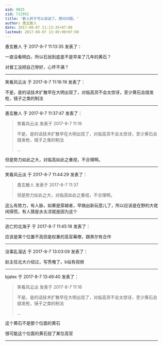 ```yaml
---
aid: 9025
zid: 712952
title: '新人终于可以说话了。想问问题。'
author: 愚玄散人
date: 2017-08-07 11:13:35+07:00
lastmod: 2017-08-07 13:49:00+07:00
---
```


愚玄散人 于 2017-8-7 11:13:35 发表了：

一直没看明白，所以石翁到底是不是早来了几年的黄石？

对督工没把自己带好，心怀不满？

---------

笑看风云淡 于 2017-8-7 11:16:19 发表了：

不是，是的话技术扩散早在大明出现了，对临高货不会太惊讶，至少黄石会燧发枪，镜子之类的制法

---------

愚玄散人 于 2017-8-7 11:37:47 发表了：

> 笑看风云淡 发表于 2017-8-7 11:16
> 
> 不是，是的话技术扩散早在大明出现了，对临高货不会太惊讶，至少黄石会燧发枪，镜子之类的制法
> 
> ...



但是势力如此之大，对临高如此之重视，不合理啊。

---------

笑看风云淡 于 2017-8-7 11:44:29 发表了：

> 愚玄散人 发表于 2017-8-7 11:37
> 
> 但是势力如此之大，对临高如此之重视，不合理啊。



这么有势力，有人脉，如果是穿越者，早搞出新玩意儿了，所以应该是在野的大佬闲得慌，有人猜是水太凉就是因为这个

---------

逃亡的北海子 于 2017-8-7 11:45:18 发表了：

应该是某个位置不高但是权重的高官幕僚，跟黑尔有合作

---------

没事乱溜达 于 2017-8-7 13:03:09 发表了：

赵主任北大介绍过，写秃噜了。b站有视频

---------

bjalex 于 2017-8-7 13:49:40 发表了：

> 笑看风云淡 发表于 2017-8-7 11:16
> 
> 不是，是的话技术扩散早在大明出现了，对临高货不会太惊讶，至少黄石会燧发枪，镜子之类的制法
> 
> ...



这个黄石不是那个位面的黄石

很可能这个位面的黄石投了某位高官

---------

